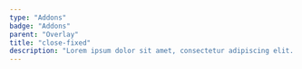```yaml
---
type: "Addons"
badge: "Addons"
parent: "Overlay"
title: "close-fixed"
description: "Lorem ipsum dolor sit amet, consectetur adipiscing elit. Nunc tempus laoreet leo sit amet iaculis."
---
```


<demo>
  <demovanilla src="vanilla/addons/overlay/close-fixed">
  </demovanilla>
</demo>
